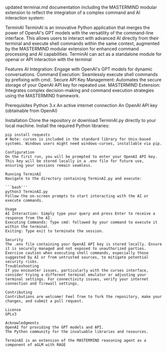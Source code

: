 updated terminai.md documentation including the MASTERMIND modular extension to reflect the integration of a complex command and AI interaction system:

TerminAI
TerminAI is an innovative Python application that merges the power of OpenAI's GPT models with the versatility of the command-line interface. This allows users to interact with advanced AI directly from their terminal and execute shell commands within the same context, augmented by the MASTERMIND modular extension for enhanced command processing and AI capabilities. TerminAI can act as a standalone module for openai or API interaction with the terminal

Features
AI Integration: Engage with OpenAI's GPT models for dynamic conversations.
Command Execution: Seamlessly execute shell commands by prefixing with cmd:.
Secure API Key Management: Automates the secure storage of your OpenAI API key for repeated use.
MASTERMIND Extension: Integrates complex decision-making and command execution strategies using the MASTERMIND framework.

Prerequisites
Python 3.x
An active internet connection
An OpenAI API key (obtainable from OpenAI)

Installation
Clone the repository or download TerminAI.py directly to your local machine.
Install the required Python libraries:
```bash'''
pip install requests
# Note: curses is included in the standard library for Unix-based systems. Windows users might need windows-curses, installable via pip.

Configuration
On the first run, you will be prompted to enter your OpenAI API key. This key will be stored locally in a .env file for future use, ensuring your sessions remain seamless.

Running TerminAI
Navigate to the directory containing TerminAI.py and execute:

```bash'''
python3 TerminAI.py
Follow the on-screen prompts to start interacting with the AI or execute commands.

Usage
AI Interaction: Simply type your query and press Enter to receive a response from the AI.
Executing Commands: Type cmd: followed by your command to execute it within the terminal.
Exiting: Type exit to terminate the session.

Security
The .env file containing your OpenAI API key is stored locally. Ensure it is securely managed and not exposed to unauthorized parties.
Exercise caution when executing shell commands, especially those suggested by AI or from untrusted sources, to mitigate potential security risks.
Troubleshooting
If you encounter issues, particularly with the curses interface, consider trying a different terminal emulator or adjusting your terminal settings. For connectivity issues, verify your internet connection and firewall settings.

Contributing
Contributions are welcome! Feel free to fork the repository, make your changes, and submit a pull request.

License
GPLv3

Acknowledgments
OpenAI for providing the GPT models and API.
The Python community for the invaluable libraries and resources.

TerminAI is an extension of the MASTERMIND reasoning agent as a component of aGLM with RAGE
